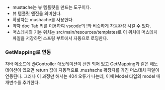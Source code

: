 - mustache는 뷰 템플릿을 만드는 도구이다.
- 뷰 템플릿 엔진을 의미한다.
- 확장자는 mushache를 사용한다.
- 약자 doc Tab 키를 이용하여 vscode의 !와 비슷하게 자동완성 시킬 수 있다.
- 머스테치의 기본 위치는 src/main/resources/templates로 이 위치에 머스테치 파일을 저장하면 스프링 부트에서 자동으로 로딩한다.


### GetMapping로 연동
자바 메소드에 @Controller 애노테이션이 선언 되어 있고 GetMapping과 같은 애노테이션이 있으면 return 값에 자동적으로 .mushache 확장자를 가진 머스테치 파일이 연동된다. 그러나 이 과정만 해서는 404 오류가 나는데, 이때 Model 타입의 model 매개변수를 추가한다.